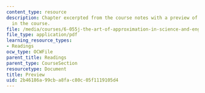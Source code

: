 ```yaml
---
content_type: resource
description: Chapter excerpted from the course notes with a preview of materials covered
  in the course.
file: /media/courses/6-055j-the-art-of-approximation-in-science-and-engineering-spring-2008/2b46186a99cba8fac80c05f1119105d4_feb06a.pdf
file_type: application/pdf
learning_resource_types:
- Readings
ocw_type: OCWFile
parent_title: Readings
parent_type: CourseSection
resourcetype: Document
title: Preview
uid: 2b46186a-99cb-a8fa-c80c-05f1119105d4
---
```

